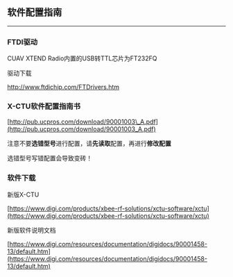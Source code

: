 ## 软件配置指南

---

### FTDI驱动

CUAV XTEND Radio内置的USB转TTL芯片为FT232FQ

驱动下载

http://www.ftdichip.com/FTDrivers.htm

### X-CTU软件配置指南书

[http://pub.ucpros.com/download/90001003\_A.pdf](http://pub.ucpros.com/download/90001003_A.pdf)

注意不要**选错型号**进行配置，请**先读取**配置，再进行**修改配置**

选错型号写错配置会导致变砖！

### 软件下载

新版X-CTU

[https://www.digi.com/products/xbee-rf-solutions/xctu-software/xctu](https://www.digi.com/products/xbee-rf-solutions/xctu-software/xctu)

新版软件说明文档

[https://www.digi.com/resources/documentation/digidocs/90001458-13/default.htm](https://www.digi.com/resources/documentation/digidocs/90001458-13/default.htm)

